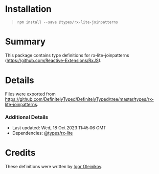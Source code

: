 # Installation
> `npm install --save @types/rx-lite-joinpatterns`

# Summary
This package contains type definitions for rx-lite-joinpatterns (https://github.com/Reactive-Extensions/RxJS).

# Details
Files were exported from https://github.com/DefinitelyTyped/DefinitelyTyped/tree/master/types/rx-lite-joinpatterns.

### Additional Details
 * Last updated: Wed, 18 Oct 2023 11:45:06 GMT
 * Dependencies: [@types/rx-lite](https://npmjs.com/package/@types/rx-lite)

# Credits
These definitions were written by [Igor Oleinikov](https://github.com/Igorbek).
